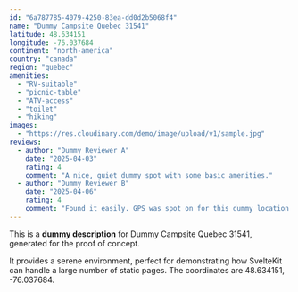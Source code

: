 ```yaml
---
id: "6a787785-4079-4250-83ea-dd0d2b5068f4"
name: "Dummy Campsite Quebec 31541"
latitude: 48.634151
longitude: -76.037684
continent: "north-america"
country: "canada"
region: "quebec"
amenities:
  - "RV-suitable"
  - "picnic-table"
  - "ATV-access"
  - "toilet"
  - "hiking"
images:
  - "https://res.cloudinary.com/demo/image/upload/v1/sample.jpg"
reviews:
  - author: "Dummy Reviewer A"
    date: "2025-04-03"
    rating: 4
    comment: "A nice, quiet dummy spot with some basic amenities."
  - author: "Dummy Reviewer B"
    date: "2025-04-06"
    rating: 4
    comment: "Found it easily. GPS was spot on for this dummy location."
---
```


This is a **dummy description** for Dummy Campsite Quebec 31541, generated for the proof of concept.

It provides a serene environment, perfect for demonstrating how SvelteKit can handle a large number of static pages. The coordinates are 48.634151, -76.037684.
